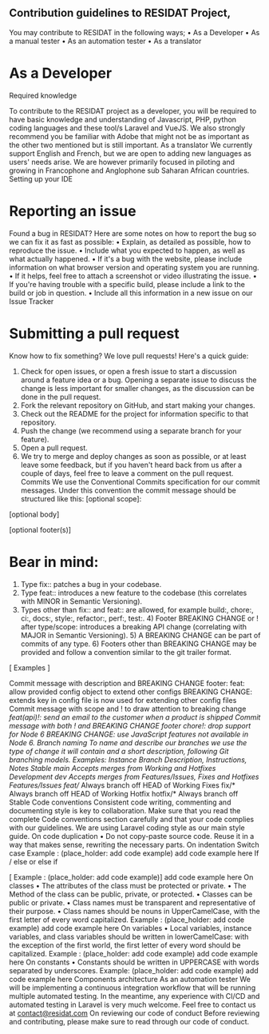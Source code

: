 ## Contribution guidelines to RESIDAT Project,
You may contribute to RESIDAT in the following ways;
•	As a Developer
•	As a manual tester
•	As an automation tester
•	As a translator

# As a Developer
Required knowledge

To contribute to the RESIDAT project as a developer, you will be required to have basic knowledge and understanding of Javascript, PHP, python coding languages and these tool/s Laravel and VueJS. We also strongly recommend you be familiar with Adobe that might not be as important as the other two mentioned but is still important.
As a translator
We currently support English and French, but we are open to adding new languages as users' needs arise. We are however primarily focused in piloting and growing in Francophone and Anglophone sub Saharan African countries. 
		Setting up your IDE

# Reporting an issue
Found a bug in RESIDAT? Here are some notes on how to report the bug so we can fix it as fast as possible:
•	Explain, as detailed as possible, how to reproduce the issue.
•	Include what you expected to happen, as well as what actually happened.
•	If it's a bug with the website, please include information on what browser version and operating system you are running.
•	If it helps, feel free to attach a screenshot or video illustrating the issue.
•	If you're having trouble with a specific build, please include a link to the build or job in question.
•	Include all this information in a new issue on our Issue Tracker

# Submitting a pull request
Know how to fix something? We love pull requests! Here's a quick guide:
1.	Check for open issues, or open a fresh issue to start a discussion around a feature idea or a bug. Opening a separate issue to discuss the change is less important for smaller changes, as the discussion can be done in the pull request.
2.	Fork the relevant repository on GitHub, and start making your changes.
3.	Check out the README for the project for information specific to that repository.
4.	Push the change (we recommend using a separate branch for your feature).
5.	Open a pull request.
6.	We try to merge and deploy changes as soon as possible, or at least leave some feedback, but if you haven't heard back from us after a couple of days, feel free to leave a comment on the pull request.
Commits
We use the Conventional Commits specification for our commit messages. Under this convention the commit message should be structured like this:
<type>[optional scope]: <description>

[optional body]

[optional footer(s)]

# Bear in mind:
1) Type fix:: patches a bug in your codebase. 
2) Type feat:: introduces a new feature to the codebase (this correlates with MINOR in Semantic Versioning). 
3) Types other than fix:: and feat:: are allowed, for example build:, chore:, ci:, docs:, style:, refactor:, perf:, test:. 4) Footer BREAKING CHANGE or ! after type/scope: introduces a breaking API change (correlating with MAJOR in Semantic Versioning). 5) A BREAKING CHANGE can be part of commits of any type. 6) Footers other than BREAKING CHANGE may be provided and follow a convention similar to the git trailer format.

[ Examples ]

Commit message with description and BREAKING CHANGE footer:
feat: allow provided config object to extend other configs BREAKING CHANGE: extends key in config file is now used for extending other config files
Commit message with scope and ! to draw attention to breaking change
*feat(api)!: send an email to the customer when a product is shipped
Commit message with both ! and BREAKING CHANGE footer
chore!: drop support for Node 6 BREAKING CHANGE: use JavaScript features not available in Node 6.
Branch naming
To name and describe our branches we use the type of change it will contain and a short description, following Git branching models.
Examples:
Instance	Branch	Description, Instructions, Notes
Stable	main	Accepts merges from Working and Hotfixes
Development	dev	Accepts merges from Features/Issues, Fixes and Hotfixes
Features/Issues	feat/*	Always branch off HEAD of Working
Fixes	fix/*	Always branch off HEAD of Working
Hotfix	hotfix/*	Always branch off Stable
Code conventions
Consistent code writing, commenting and documenting style is key to collaboration. Make sure that you read the complete Code conventions section carefully and that your code complies with our guidelines. We are using Laravel coding style as our main style guide.
On code duplication
•	Do not copy-paste source code. Reuse it in a way that makes sense, rewriting the necessary parts.
On indentation
Switch case
Example : (place_holder: add code example)
add code example here
If / else or else if

[ Example : (place_holder: add code example)]
add code example here
On classes
•	The attributes of the class must be protected or private.
•	The Method of the class can be public, private, or protected.
•	Classes can be public or private.
•	Class names must be transparent and representative of their purpose.
•	Class names should be nouns in UpperCamelCase, with the first letter of every word capitalized.
Example : (place_holder: add code example)
add code example here
On variables
•	Local variables, instance variables, and class variables should be written in lowerCamelCase: with the exception of the first world, the first letter of every word should be capitalized.
Example : (place_holder: add code example)
add code example here
On constants
•	Constants should be written in UPPERCASE with words separated by underscores.
Example: (place_holder: add code example)
add code example here
Components architecture
As an automation tester
We will be implementing a continuous integration workflow that will be running multiple automated testing. In the meantime, any experience with CI/CD and automated testing in Laravel is very much welcome. Feel free to contact us at contact@residat.com
On reviewing our code of conduct
Before reviewing and contributing, please make sure to read through our code of conduct.
